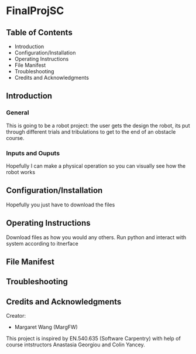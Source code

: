 # FinalProjSC

## Table of Contents
* Introduction
* Configuration/Installation
* Operating Instructions
* File Manifest
* Troubleshooting
* Credits and Acknowledgments

## Introduction
### General
This is going to be a robot project: the user gets the design the robot, its put through different trials and tribulations to get to the end of an obstacle course.

### Inputs and Ouputs
Hopefully I can make a physical operation so you can visually see how the robot works

## Configuration/Installation
Hopefully you just have to download the files

## Operating Instructions
Download files as how you would any others. Run python and interact with system according to itnerface

## File Manifest

## Troubleshooting


## Credits and Acknowledgments
Creator:
* Margaret Wang   (MargFW)
     
This project is inspired by EN.540.635 (Software Carpentry) with help of course intstructors Anastasia Georgiou and Colin Yancey.
